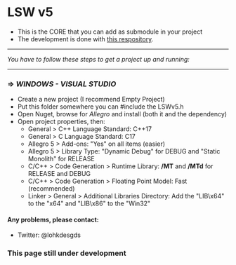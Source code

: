 # LSW v5

- This is the CORE that you can add as submodule in your project
- The development is done with [this respository](https://github.com/Lohkdesgds/LSW-DevTest).

---

*You have to follow these steps to get a project up and running:*

---

### ⇒ *WINDOWS - VISUAL STUDIO*

- Create a new project (I recommend Empty Project)
- Put this folder somewhere you can #include the LSWv5.h
- Open Nuget, browse for *Allegro* and install (both it and the dependency)
- Open project properties, then:
  * General > C++ Language Standard: C++17
  * General > C Language Standard: C17
  * Allegro 5 > Add-ons: "Yes" on all items (easier)
  * Allegro 5 > Library Type: "Dynamic Debug" for DEBUG and "Static Monolith" for RELEASE
  * C/C++ > Code Generation > Runtime Library: **/MT** and **/MTd** for RELEASE and DEBUG
  * C/C++ > Code Generation > Floating Point Model: Fast (recommended)
  * Linker > General > Additional Libraries Directory: Add the "LIB\x64" to the "x64" and "LIB\x86" to the "Win32"

#### Any problems, please contact:
- Twitter: @lohkdesgds


### This page still under development
